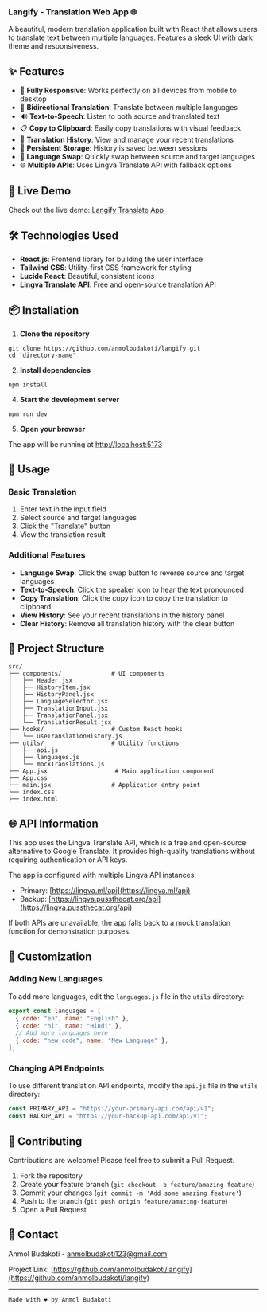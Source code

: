 ### Langify - Translation Web App 🌐

A beautiful, modern translation application built with React that allows users to translate text between multiple languages. Features a sleek UI with dark theme and responsiveness.

## ✨ Features

- 📱 **Fully Responsive**: Works perfectly on all devices from mobile to desktop
- 🔄 **Bidirectional Translation**: Translate between multiple languages
- 🔊 **Text-to-Speech**: Listen to both source and translated text
- 📋 **Copy to Clipboard**: Easily copy translations with visual feedback
- 📜 **Translation History**: View and manage your recent translations
- 💾 **Persistent Storage**: History is saved between sessions
- 🔄 **Language Swap**: Quickly swap between source and target languages
- 🌐 **Multiple APIs**: Uses Lingva Translate API with fallback options


## 🚀 Live Demo

Check out the live demo: [Langify Translate App](https://langifyapp.netlify.app/)

## 🛠️ Technologies Used

- **React.js**: Frontend library for building the user interface
- **Tailwind CSS**: Utility-first CSS framework for styling
- **Lucide React**: Beautiful, consistent icons
- **Lingva Translate API**: Free and open-source translation API


## 📦 Installation

1. **Clone the repository**


```shellscript
git clone https://github.com/anmolbudakoti/langify.git
cd 'directory-name'
```

2. **Install dependencies**


```shellscript
npm install
```

4. **Start the development server**


```shellscript
npm run dev
```

5. **Open your browser**


The app will be running at [http://localhost:5173](http://localhost:5173)

## 📖 Usage

### Basic Translation

1. Enter text in the input field
2. Select source and target languages
3. Click the "Translate" button
4. View the translation result


### Additional Features

- **Language Swap**: Click the swap button to reverse source and target languages
- **Text-to-Speech**: Click the speaker icon to hear the text pronounced
- **Copy Translation**: Click the copy icon to copy the translation to clipboard
- **View History**: See your recent translations in the history panel
- **Clear History**: Remove all translation history with the clear button


## 📁 Project Structure

```plaintext
src/
├── components/              # UI components
│   ├── Header.jsx
│   ├── HistoryItem.jsx
│   ├── HistoryPanel.jsx
│   ├── LanguageSelector.jsx
│   ├── TranslationInput.jsx
│   ├── TranslationPanel.jsx
│   └── TranslationResult.jsx
├── hooks/                   # Custom React hooks
│   └── useTranslationHistory.js
├── utils/                   # Utility functions
│   ├── api.js
│   ├── languages.js
│   └── mockTranslations.js
├── App.jsx                   # Main application component
├── App.css                  
└── main.jsx                 # Application entry point
└── index.css
├── index.html                  

```

## 🌐 API Information

This app uses the Lingva Translate API, which is a free and open-source alternative to Google Translate. It provides high-quality translations without requiring authentication or API keys.

The app is configured with multiple Lingva API instances:

- Primary: [https://lingva.ml/api](https://lingva.ml/api)
- Backup: [https://lingva.pussthecat.org/api](https://lingva.pussthecat.org/api)


If both APIs are unavailable, the app falls back to a mock translation function for demonstration purposes.

## 🔧 Customization

### Adding New Languages

To add more languages, edit the `languages.js` file in the `utils` directory:

```javascript
export const languages = [
  { code: "en", name: "English" },
  { code: "hi", name: "Hindi" },
  // Add more languages here
  { code: "new_code", name: "New Language" },
];
```

### Changing API Endpoints

To use different translation API endpoints, modify the `api.js` file in the `utils` directory:

```javascript
const PRIMARY_API = "https://your-primary-api.com/api/v1";
const BACKUP_API = "https://your-backup-api.com/api/v1";
```

## 🤝 Contributing

Contributions are welcome! Please feel free to submit a Pull Request.

1. Fork the repository
2. Create your feature branch (`git checkout -b feature/amazing-feature`)
3. Commit your changes (`git commit -m 'Add some amazing feature'`)
4. Push to the branch (`git push origin feature/amazing-feature`)
5. Open a Pull Request


## 📧 Contact

Anmol Budakoti - [anmolbudakoti123@gmail.com](mailto:anmolbudakoti123@gmail.com)

Project Link: [https://github.com/anmolbudakoti/langify](https://github.com/anmolbudakoti/langify)

---

``Made with ❤️ by Anmol Budakoti``